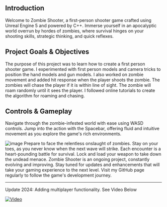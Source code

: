 **Introduction**
---
Welcome to Zombie Shooter, a first-person shooter game crafted using Unreal Engine 5 and powered by C++. Immerse yourself in an apocalyptic world overrun by hordes of zombies, where survival hinges on your shooting skills, strategic thinking, and quick reflexes.

**Project Goals & Objectives**
---
The purpose of this project was to learn how to create a first person shooter game. I experimented with first person models and camera tricks to position the hand models and gun models. I also worked on zombie movement and added hit response when the player shoots the zombie. The zombies will chase the player if it is within line of sight. The zombie will roam randomly until it sees the player. I followed online tutorials to create the algorithm for roaming and chasing.

**Controls & Gameplay**
---
Navigate through the zombie-infested world with ease using WASD controls. Jump into the action with the Spacebar, offering fluid and intuitive movement as you explore the game's rich environments.

![image](https://github.com/JwL-01/Zombie-Shooter/assets/38309953/52194c04-36f5-466b-972b-b0304e6ee11f)
Prepare to face the relentless onslaught of zombies. Stay on your toes, as you never know when the next wave will strike. Each encounter is a heart-pounding battle for survival. Lock and load your weapon to take down the undead menace. Zombie Shooter is an ongoing project, constantly evolving and improving. Stay tuned for updates and enhancements that will take your gaming experience to the next level. Visit my GitHub page regularly to follow the game's development journey.

---
Update 2024: Adding multiplayer functionality. See Video Below

[![Video](https://img.youtube.com/vi/KiKK-RkUMS0/0.jpg)](https://youtu.be/KiKK-RkUMS0)

